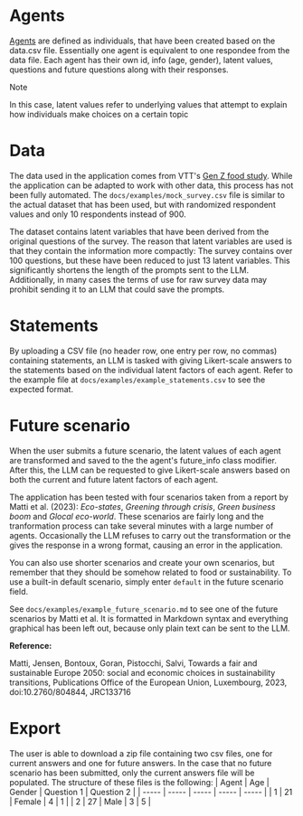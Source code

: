 # Agents

[Agents](https://github.com/ohtu-kohtalo/ohjelmistotuotantoprojekti/blob/dev/backend/backend/entities/agent.py) are defined as individuals, that have been created based on the data.csv file. Essentially one agent is equivalent to one respondee from the data file.
Each agent has their own id, info (age, gender), latent values, questions and future questions along with their responses.

> [!NOTE]
> In this case, latent values refer to underlying values that attempt to explain how individuals make choices on a certain topic

# Data

The data used in the application comes from VTT's [Gen Z food study](https://www.vttresearch.com/en/news-and-ideas/activists-sceptics-many-faces-gen-z-changing-food-system). While the application can be adapted to work with other data, this process has not been fully automated. The `docs/examples/mock_survey.csv` file is similar to the actual dataset that has been used, but with randomized respondent values and only 10 respondents instead of 900.

The dataset contains latent variables that have been derived from the original questions of the survey. The reason that latent variables are used is that they contain the information more compactly: The survey contains over 100 questions, but these have been reduced to just 13 latent variables. This significantly shortens the length of the prompts sent to the LLM. Additionally, in many cases the terms of use for raw survey data may prohibit sending it to an LLM that could save the prompts.

# Statements

By uploading a CSV file (no header row, one entry per row, no commas) containing statements, an LLM is tasked with giving Likert-scale answers to the statements based on the individual latent factors of each agent. Refer to the example file at `docs/examples/example_statements.csv` to see the expected format.

# Future scenario

When the user submits a future scenario, the latent values of each agent are transformed and saved to the the agent's future_info class modifier. After this, the LLM can be requested to give Likert-scale answers based on both the current and future latent factors of each agent.

The application has been tested with four scenarios taken from a report by Matti et al. (2023): _Eco-states_, _Greening through crisis_, _Green business boom_ and _Glocal eco-world_. These scenarios are fairly long and the tranformation process can take several minutes with a large number of agents. Occasionally the LLM refuses to carry out the transformation or the gives the response in a wrong format, causing an error in the application.

You can also use shorter scenarios and create your own scenarios, but remember that they should be somehow related to food or sustainability. To use a built-in default scenario, simply enter `default` in the future scenario field.

See `docs/examples/example_future_scenario.md` to see one of the future scenarios by Matti et al. It is formatted in Markdown syntax and everything graphical has been left out, because only plain text can be sent to the LLM.

**Reference:**

Matti, Jensen, Bontoux, Goran, Pistocchi, Salvi, Towards a fair and sustainable Europe 2050:
social and economic choices in sustainability transitions, Publications Office of the European Union, Luxembourg,
2023, doi:10.2760/804844, JRC133716

# Export

The user is able to download a zip file containing two csv files, one for current answers and one for future answers. In the case that no future scenario has been submitted, only the current answers file will be populated. The structure of these files is the following:
| Agent | Age | Gender | Question 1 | Question 2 |
| ----- | ----- | ----- | ----- | ----- |
| 1 | 21 | Female | 4 | 1 |
| 2 | 27 | Male | 3 | 5 |
